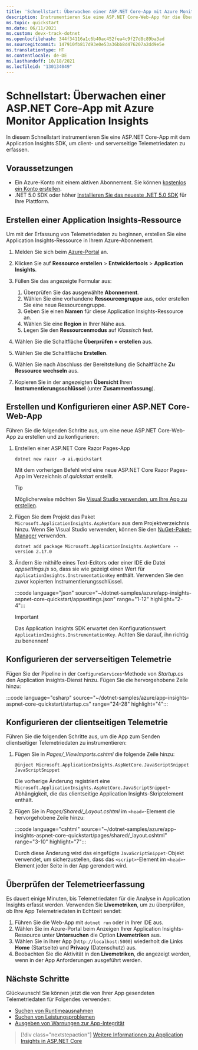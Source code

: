 ```yaml
---
title: 'Schnellstart: Überwachen einer ASP.NET Core-App mit Azure Monitor Application Insights'
description: Instrumentieren Sie eine ASP.NET Core-Web-App für die Überwachung mit Azure Monitor Application Insights.
ms.topic: quickstart
ms.date: 06/11/2021
ms.custom: devx-track-dotnet
ms.openlocfilehash: 344f34116a1c6b40ac452fea4c9f27d8c89ba3ad
ms.sourcegitcommit: 147910fb817d93e0e53a36bb8d476207a2dd9e5e
ms.translationtype: HT
ms.contentlocale: de-DE
ms.lasthandoff: 10/18/2021
ms.locfileid: "130134049"
---
```

# <a name="quickstart-monitor-an-aspnet-core-app-with-azure-monitor-application-insights"></a>Schnellstart: Überwachen einer ASP.NET Core-App mit Azure Monitor Application Insights

In diesem Schnellstart instrumentieren Sie eine ASP.NET Core-App mit dem Application Insights SDK, um client- und serverseitige Telemetriedaten zu erfassen.

## <a name="prerequisites"></a>Voraussetzungen

- Ein Azure-Konto mit einem aktiven Abonnement. Sie können [kostenlos ein Konto erstellen](https://azure.microsoft.com/free/dotnet).
- .NET 5.0 SDK oder höher [Installieren Sie das neueste .NET 5.0 SDK](https://dotnet.microsoft.com/download/dotnet/5.0) für Ihre Plattform.

## <a name="create-an-application-insights-resource"></a>Erstellen einer Application Insights-Ressource

Um mit der Erfassung von Telemetriedaten zu beginnen, erstellen Sie eine Application Insights-Ressource in Ihrem Azure-Abonnement.

1. Melden Sie sich beim [Azure-Portal](https://portal.azure.com/) an.

1. Klicken Sie auf **Ressource erstellen** > **Entwicklertools** > **Application Insights**.

1. Füllen Sie das angezeigte Formular aus:
    1. Überprüfen Sie das ausgewählte **Abonnement**.
    1. Wählen Sie eine vorhandene **Ressourcengruppe** aus, oder erstellen Sie eine neue Ressourcengruppe.
    1. Geben Sie einen **Namen** für diese Application Insights-Ressource an.
    1. Wählen Sie eine **Region** in Ihrer Nähe aus.
    1. Legen Sie den **Ressourcenmodus** auf *Klassisch* fest. 

1. Wählen Sie die Schaltfläche **Überprüfen + erstellen** aus.
1. Wählen Sie die Schaltfläche **Erstellen**.
1. Wählen Sie nach Abschluss der Bereitstellung die Schaltfläche **Zu Ressource wechseln** aus.
1. Kopieren Sie in der angezeigten **Übersicht** Ihren **Instrumentierungsschlüssel** (unter **Zusammenfassung**).

## <a name="create-and-configure-an-aspnet-core-web-app"></a>Erstellen und Konfigurieren einer ASP.NET Core-Web-App

Führen Sie die folgenden Schritte aus, um eine neue ASP.NET Core-Web-App zu erstellen und zu konfigurieren:

1. Erstellen einer ASP.NET Core Razor Pages-App
    
    ```dotnetcli
    dotnet new razor -o ai.quickstart
    ```
    
    Mit dem vorherigen Befehl wird eine neue ASP.NET Core Razor Pages-App im Verzeichnis *ai.quickstart* erstellt. 
    
    > [!TIP]
    > Möglicherweise möchten Sie [Visual Studio verwenden, um Ihre App zu erstellen](/visualstudio/ide/quickstart-aspnet-core).

1. Fügen Sie dem Projekt das Paket `Microsoft.ApplicationInsights.AspNetCore` aus dem Projektverzeichnis hinzu. Wenn Sie Visual Studio verwenden, können Sie den [NuGet-Paket-Manager](/nuget/consume-packages/install-use-packages-visual-studio) verwenden.

    ```dotnetcli
    dotnet add package Microsoft.ApplicationInsights.AspNetCore --version 2.17.0 
    ```

1. Ändern Sie mithilfe eines Text-Editors oder einer IDE die Datei *appsettings.js* so, dass sie wie gezeigt einen Wert für `ApplicationInsights.InstrumentationKey` enthält. Verwenden Sie den zuvor kopierten Instrumentierungsschlüssel.

    :::code language="json" source="~/dotnet-samples/azure/app-insights-aspnet-core-quickstart/appsettings.json" range="1-12" highlight="2-4":::
    
    > [!IMPORTANT]
    > Das Application Insights SDK erwartet den Konfigurationswert `ApplicationInsights.InstrumentationKey`. Achten Sie darauf, ihn richtig zu benennen!

## <a name="configure-server-side-telemetry"></a>Konfigurieren der serverseitigen Telemetrie

Fügen Sie der Pipeline in der `ConfigureServices`-Methode von *Startup.cs* den Application Insights-Dienst hinzu. Fügen Sie die hervorgehobene Zeile hinzu:

:::code language="csharp" source="~/dotnet-samples/azure/app-insights-aspnet-core-quickstart/startup.cs" range="24-28" highlight="4":::

## <a name="configure-client-side-telemetry"></a>Konfigurieren der clientseitigen Telemetrie

Führen Sie die folgenden Schritte aus, um die App zum Senden clientseitiger Telemetriedaten zu instrumentieren:

1. Fügen Sie in *Pages/_ViewImports.cshtml* die folgende Zeile hinzu:

    ```cshtml
    @inject Microsoft.ApplicationInsights.AspNetCore.JavaScriptSnippet JavaScriptSnippet
    ```

    Die vorherige Änderung registriert eine `Microsoft.ApplicationInsights.AspNetCore.JavaScriptSnippet`-Abhängigkeit, die das clientseitige Application Insights-Skriptelement enthält.

1. Fügen Sie in *Pages/Shared/_Layout.cshtml* im `<head>`-Element die hervorgehobene Zeile hinzu:

    :::code language="cshtml" source="~/dotnet-samples/azure/app-insights-aspnet-core-quickstart/pages/shared/_layout.cshtml" range="3-10" highlight="7":::

   Durch diese Änderung wird das eingefügte `JavaScriptSnippet`-Objekt verwendet, um sicherzustellen, dass das `<script>`-Element im `<head>`-Element jeder Seite in der App gerendert wird.

## <a name="validate-telemetry-ingestion"></a>Überprüfen der Telemetrieerfassung

Es dauert einige Minuten, bis Telemetriedaten für die Analyse in Application Insights erfasst werden. Verwenden Sie **Livemetriken**, um zu überprüfen, ob Ihre App Telemetriedaten in Echtzeit sendet:

1. Führen Sie die Web-App mit `dotnet run` oder in Ihrer IDE aus.
1. Wählen Sie im Azure-Portal beim Anzeigen Ihrer Application Insights-Ressource unter **Untersuchen** die Option **Livemetriken** aus.
1. Wählen Sie in Ihrer App (`http://localhost:5000`) wiederholt die Links **Home** (Startseite) und **Privacy** (Datenschutz) aus.
1. Beobachten Sie die Aktivität in den **Livemetriken**, die angezeigt werden, wenn in der App Anforderungen ausgeführt werden.

## <a name="next-steps"></a>Nächste Schritte

Glückwunsch! Sie können jetzt die von Ihrer App gesendeten Telemetriedaten für Folgendes verwenden:

- [Suchen von Runtimeausnahmen](tutorial-runtime-exceptions.md)
- [Suchen von Leistungsproblemen](tutorial-performance.md)
- [Ausgeben von Warnungen zur App-Integrität](tutorial-alert.md)

> [!div class="nextstepaction"]
> [Weitere Informationen zu Application Insights in ASP.NET Core](asp-net-core.md)
